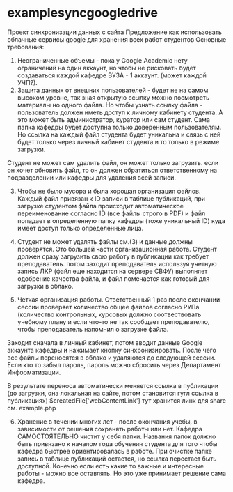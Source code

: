 # examplesyncgoogledrive
Проект синхронизации данных с сайта
Предложение как использовать облачные сервисы google для хранения всех работ студентов
Основные требования:
1) Неограниченные объемы - пока у Google Academic нету ограничений на один аккаунт, но чтобы не рисковать будет создаваться каждой
кафедре ВУЗА - 1 аккаунт. (может каждой УЧП?).
2) Защита данных от внешних пользователей - будет не на самом высоком уровне, так зная открытую ссылку можно посмотреть материалы но одного файла. Но чтобы узнать ссылку файла - пользователь должен иметь доступ к личному кабинету студента. А это может быть администратор, куратор или сам студент.
Сама папка  кафедры будет доступна только доверенным пользователям. Но ссылка на каждый файл студента будет уникальна и связь с ней 
будет только через личный кабинет студента и то только в режиме загрузки. 

Студент не может сам удалить файл, он может только загрузить. если он хочет обновить файл, то он должен обратиться ответственному на
подразделении или кафедры для удаления всей записи.

3) Чтобы не было мусора и была хорошая организация файлов. Каждый файл привязан к ID записи в таблице публикаций, при 
 загрузке студентом файла происходит автоматическое переименование согласно ID (все файлы строго в PDF) и файл попадает в определенную
 папку кафедры (тоже уникальный ID) куда имеет доступ только определенные лица.
 
4) Студент не может удалять файлы см.(3) и данные должны проверятся. Это большей части организационная работа. Студент должен
сразу загрузить свою работу в публикации как требует преподаватель. потом заходит преподаватель используя учетную запись ЛКР
(файл еще находится на сервере СВФУ) выполняет одобрение качества файла, и файл помечается как готовый для загрузки в облако.

5) Четкая организация работы. 
Ответственный 1 раз после окончании сессии проверяет количество общее файлов согласно РУПа (количество контрольных, курсовых
должно соотвествовать учебному плану и если что-то не так сообщает преподавателю, чтобы преподаватель напомнил о загрузке файла.

Заходит сначала в личный кабинет, потом вводит данные Google аккаунта кафедры и нажимает кнопку синхронизировать. 
После чего все файлы переносятся в облако и удаляются до следующей сессии. Если кто то забыл пароль, пароль можно сбросить через Департамент Информатизации.

В результате переноса автоматически меняется ссылка в публикации (до загрузки, она локальная на сайте, потом становится гугл ссылка в публикациях) $createdFile['webContentLink']  тут хранится линк для share см. example.php

6) Хранение в течении многих лет - после окончания учебы, в зависимости от решения сохранять работы или нет. Кафедра САМОСТОЯТЕЛЬНО чистит у себя папки. Названия папок должно быть привязано к началом года обучения студента для того чтобы кафедра быстрее ориентировалась в работе.
При очистке папке запись в таблице публикаций остается, но ссылка перестает быть доступной. Конечно если есть какие то важные и интересные работы - можно все оставлять. Но это уже принимает решение сама кафедра.

